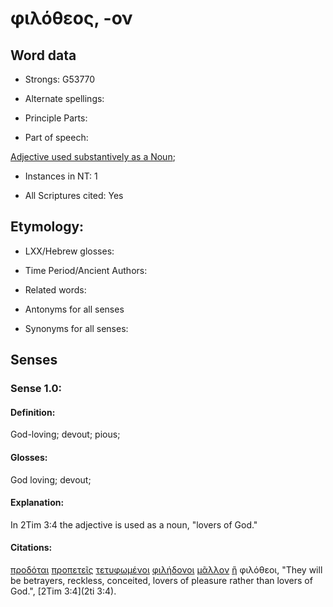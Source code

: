 # φιλόθεος, -ον 

<!-- Status: S2=NeedsFinalCheck -->
<!-- Lexica used for edits: BDAG, FFM, LN, A-S -->

## Word data

* Strongs: G53770

* Alternate spellings:

* Principle Parts: 

* Part of speech: 

[Adjective used substantively as a Noun](http://ugg.readthedocs.io/en/latest/noun_substantive_adj.html); 

* Instances in NT: 1

* All Scriptures cited: Yes

## Etymology: 

* LXX/Hebrew glosses: 

* Time Period/Ancient Authors: 

* Related words: 

* Antonyms for all senses

* Synonyms for all senses: 

## Senses 

### Sense 1.0:

#### Definition: 

God-loving; devout; pious;

#### Glosses:

God loving; devout;

#### Explanation:

In 2Tim 3:4 the adjective is used as a noun, "lovers of God."

#### Citations:

[προδόται](../G42730/01.md) [προπετεῖς](../G43120/01.md) [τετυφωμένοι](../G51870/01.md) [φιλήδονοι](../G53690/01.md) [μᾶλλον](../G31230/01.md) [ἢ](../G22280/01.md) φιλόθεοι, "They will be betrayers, reckless, conceited, lovers of pleasure rather than lovers of God.", [2Tim 3:4](2ti 3:4). 
